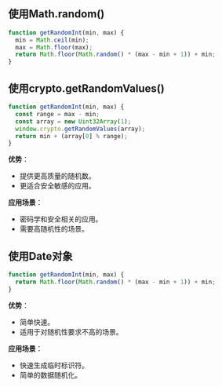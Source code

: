 ## 使用Math.random()

```js
function getRandomInt(min, max) {
  min = Math.ceil(min);
  max = Math.floor(max);
  return Math.floor(Math.random() * (max - min + 1)) + min;
}
```

## 使用crypto.getRandomValues()

```js
function getRandomInt(min, max) {
  const range = max - min;
  const array = new Uint32Array(1);
  window.crypto.getRandomValues(array);
  return min + (array[0] % range);
}
```

**优势**：

- 提供更高质量的随机数。
- 更适合安全敏感的应用。

**应用场景**：

- 密码学和安全相关的应用。
- 需要高随机性的场景。

## 使用Date对象

```js
function getRandomInt(min, max) {
  return Math.floor(Math.random() * (max - min + 1)) + min;
}
```

**优势**：

- 简单快速。
- 适用于对随机性要求不高的场景。

**应用场景**：

- 快速生成临时标识符。
- 简单的数据随机化。